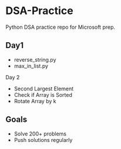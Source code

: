 # DSA-Practice

Python DSA practice repo for Microsoft prep.

## Day1
- reverse_string.py
- max_in_list.py

Day 2
- Second Largest Element
- Check if Array is Sorted
- Rotate Array by k


## Goals
- Solve 200+ problems
- Push solutions regularly
